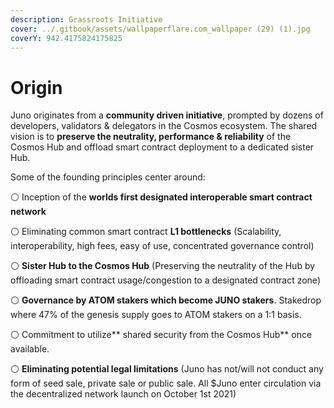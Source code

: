 ```yaml
---
description: Grassroots Initiative
cover: ../.gitbook/assets/wallpaperflare.com_wallpaper (29) (1).jpg
coverY: 942.4175824175825
---
```


# Origin

Juno originates from a **community driven initiative**, prompted by dozens of developers, validators & delegators in the Cosmos ecosystem. The shared vision is to **preserve the neutrality, performance & reliability** of the Cosmos Hub and offload smart contract deployment to a dedicated sister Hub.

Some of the founding principles center around:

⚪️ Inception of the **worlds first designated interoperable smart contract network**

⚪️ Eliminating common smart contract **L1 bottlenecks** (Scalability, interoperability, high fees, easy of use, concentrated governance control)

⚪️ **Sister Hub to the Cosmos Hub** (Preserving the neutrality of the Hub by offloading smart contract usage/congestion to a designated contract zone)

⚪️ **Governance by ATOM stakers which become JUNO stakers**. Stakedrop where 47% of the genesis supply goes to ATOM stakers on a 1:1 basis.

⚪️ Commitment to utilize** shared security from the Cosmos Hub** once available.

⚪️ **Eliminating potential legal limitations** (Juno has not/will not conduct any form of seed sale, private sale or public sale. All $Juno enter circulation via the decentralized network launch on October 1st 2021)





